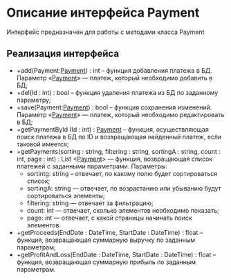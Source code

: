 # Описание интерфейса Payment 
Интерфейс предназначен для работы с методами класса Payment 

## Реализация интерфейса 
* +add(Payment:[Payment](https://github.com/AlinaYuryeva/RoomRental/blob/master/docs/Payment.md "объект класса Payment")) : int – функция добавления платежа в БД. Параметр «[Payment](https://github.com/AlinaYuryeva/RoomRental/blob/master/docs/Payment.md "объект класса Payment")» — платеж, который необходимо добавить в БД;
* +del(Id : int) : bool – функция удаления платежа из БД по заданному параметру;
* +save(Payment:[Payment](https://github.com/AlinaYuryeva/RoomRental/blob/master/docs/Payment.md "объект класса Payment")) : bool – функция сохранения изменений. Параметр «[Payment](https://github.com/AlinaYuryeva/RoomRental/blob/master/docs/Payment.md "объект класса Payment")» — платеж, который необходимо редактировать в БД;
* +getPaymentById (Id : int) : [Payment](https://github.com/AlinaYuryeva/RoomRental/blob/master/docs/Payment.md "объект класса Payment") – функция, осуществляющая поиск платежа в БД по ID и возвращающая найденный платеж, если таковой имеется;
* +getPayments(sorting : string, filtering : string, sortingA : string, count : int, page : int) : List <[Payment](https://github.com/AlinaYuryeva/RoomRental/blob/master/docs/Payment.md "объект класса Payment")> — функция, возвращающая список платежей с заданными параметрами. 
Параметры: 
  * sortintg: string – отвечает, по какому полю будет сортироваться список;
  * sortingA: string — отвечает, по возрастанию или убыванию будут сортироваться элементы;
  * filtering: string — отвечает за фильтрацию;
  * count: int — отвечает, сколько элементов необходимо показать;
  * page: int — отвечает, с какой страницы начинать поиск элементов.
* +getProceeds(EndDate : DateTime, StartDate : DateTime) : float – функция, возвращающая суммарную выручку по заданным параметрам;
* +getProfitAndLoss(EndDate : DateTime, StartDate : DateTime) : float – функция, возвращающая суммарную прибыль по заданным параметрам.
